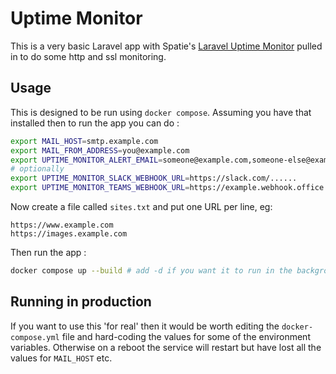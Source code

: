 # Uptime Monitor

This is a very basic Laravel app with Spatie's [Laravel Uptime Monitor](https://spatie.be/docs/laravel-uptime-monitor/v3/introduction) pulled in to do some http and ssl monitoring.

## Usage

This is designed to be run using `docker compose`.  Assuming you have that installed then to run the app you can do :
```bash
export MAIL_HOST=smtp.example.com
export MAIL_FROM_ADDRESS=you@example.com
export UPTIME_MONITOR_ALERT_EMAIL=someone@example.com,someone-else@example.com
# optionally
export UPTIME_MONITOR_SLACK_WEBHOOK_URL=https://slack.com/......
export UPTIME_MONITOR_TEAMS_WEBHOOK_URL=https://example.webhook.office.com/......
```
Now create a file called `sites.txt` and put one URL per line, eg:
```
https://www.example.com
https://images.example.com
```
Then run the app :
```bash
docker compose up --build # add -d if you want it to run in the background
```

## Running in production

If you want to use this 'for real' then it would be worth editing the `docker-compose.yml` file and hard-coding the values for some of the environment variables.  Otherwise on a reboot the service will restart but have lost all the values for `MAIL_HOST` etc.

